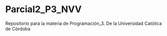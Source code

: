# Parcial2_P3_NVV
Repositorio para la materia de Programación_3. De la Universidad Católica de Córdoba
